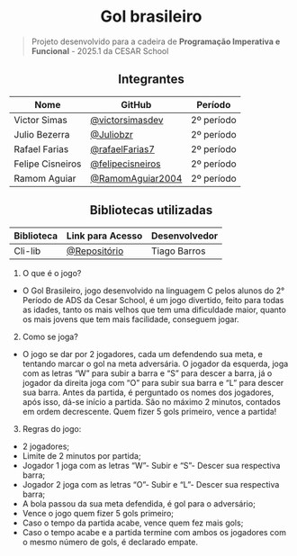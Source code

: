 <h1 align="center">Gol brasileiro</h1>

> Projeto desenvolvido para a cadeira de **Programação Imperativa e Funcional** - 2025.1 da CESAR School


<h2 align="center">Integrantes</h1>

<div align="center">
  
  | Nome             | GitHub                                                             | Período     |
  |------------------|--------------------------------------------------------------------|-------------|
  | Victor Simas     | [@victorsimasdev](https://github.com/victorsimasdev)               | 2º período  |
  | Julio Bezerra    | [@Juliobzr](https://github.com/Juliobzr)                           | 2º período  |
  | Rafael Farias    | [@rafaelFarias7](https://github.com/rafaelFarias7)                 | 2º período  |
  | Felipe Cisneiros | [@felipecisneiros](https://github.com/felipecisneiros)             | 2º período  |
  | Ramom Aguiar     | [@RamomAguiar2004](https://github.com/RamomAguiar2004)             | 2º período  |

</div>

<h2 align="center">Bibliotecas utilizadas</h1>

<div align="center">
  
  | Biblioteca       | Link para Acesso                                              | Desenvolvedor |
  |------------------|---------------------------------------------------------------|---------------|
  | Cli-lib          | [@Repositório](https://github.com/tgfb/cli-lib)               | Tiago Barros  |

</div>

1. O que é o jogo?
- O Gol Brasileiro, jogo desenvolvido na linguagem C pelos alunos do 2° Período de ADS da Cesar School, é um jogo divertido, feito para todas as idades, tanto os mais velhos que tem uma dificuldade maior, quanto os mais jovens que tem mais facilidade, conseguem jogar.

2. Como se joga?
- O jogo se dar por 2 jogadores, cada um defendendo sua meta, e tentando marcar o gol na meta adversária. O jogador da esquerda, joga com as letras “W” para subir a barra e “S” para descer a barra, já o jogador da direita joga com “O” para subir sua barra e “L” para descer sua barra. Antes da partida, é perguntado os nomes dos jogadores, após isso, dá-se início a partida. São no máximo 2 minutos, contados em ordem decrescente. Quem fizer 5 gols primeiro, vence a partida!

3. Regras do jogo:
- 2 jogadores;
- Limite de 2 minutos por partida;
- Jogador 1 joga com as letras “W”- Subir e “S”- Descer sua respectiva barra;
- Jogador 2 joga com as letras “O”- Subir e “L”- Descer sua respectiva barra;
- A bola passou da sua meta defendida, é gol para o adversário;
- Vence o jogo quem fizer 5 gols primeiro;
- Caso o tempo da partida acabe, vence quem fez mais gols;
- Caso o tempo acabe e a partida termine com ambos os jogadores com o mesmo número de gols, é declarado empate.

